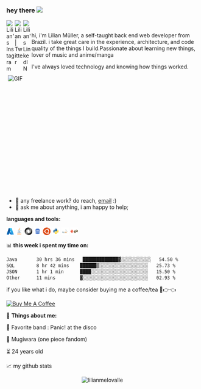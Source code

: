 ### hey there <img src="https://media.giphy.com/media/hvRJCLFzcasrR4ia7z/giphy.gif" width="25px">
<a href="https://www.instagram.com/lilidmelo/">
  <img align="left" alt="Lilian's Instagram" width="22px" src="https://raw.githubusercontent.com/hussainweb/hussainweb/main/icons/instagram.png" />
</a>
<a href="https://twitter.com/lilidmelo">
  <img align="left" alt="Lilian | Twitter" width="22px" src="https://raw.githubusercontent.com/peterthehan/peterthehan/master/assets/twitter.svg" />
</a>
<a href="https://www.linkedin.com/in/lilian-muller-de-melo-67061918b/">
  <img align="left" alt="Lilian's LinkedIN" width="22px" src="https://raw.githubusercontent.com/peterthehan/peterthehan/master/assets/linkedin.svg" />
</a>


<br />



hi, i'm Lilian Müller, a self-taught back end web developer  from Brazil. i take great care in the experience, architecture, and code quality of the things I build.Passionate about learning new things, lover of music and anime/manga

I've always loved technology and knowing how things worked.


  <img align="right" alt="GIF" src="https://github.com/abhisheknaiidu/abhisheknaiidu/blob/master/code.gif?raw=true" width="500" height="320" />
  
- 💼 any freelance work? do reach, [email](mailto:lilianmuller1312@gmail.com) :)
- 💬 ask me about anything, i am happy to help;

**languages and tools:**  

<code><img height="20" src="https://raw.githubusercontent.com/github/explore/eaef8552d8b082ffafe2bfc8a5023d47da904aac/topics/azure/azure.png"></code>
<code><img height="20" src="https://raw.githubusercontent.com/github/explore/5b3600551e122a3277c2c5368af2ad5725ffa9a1/topics/java/java.png"></code>
<code><img height="20" src="https://raw.githubusercontent.com/github/explore/80688e429a7d4ef2fca1e82350fe8e3517d3494d/topics/json/json.png"></code>
<code><img height="20" src="https://raw.githubusercontent.com/github/explore/80688e429a7d4ef2fca1e82350fe8e3517d3494d/topics/sql/sql.png"></code>
<code><img height="20" src="https://raw.githubusercontent.com/github/explore/80688e429a7d4ef2fca1e82350fe8e3517d3494d/topics/ubuntu/ubuntu.png"></code>
<code><img height="20" src="https://raw.githubusercontent.com/github/explore/80688e429a7d4ef2fca1e82350fe8e3517d3494d/topics/python/python.png"></code>
<code><img height="20" src="https://raw.githubusercontent.com/github/explore/80688e429a7d4ef2fca1e82350fe8e3517d3494d/topics/mysql/mysql.png"></code>
<code><img height="20" src="https://raw.githubusercontent.com/github/explore/80688e429a7d4ef2fca1e82350fe8e3517d3494d/topics/git/git.png"></code>

📊 **this week i spent my time on:**
<!--START_SECTION:waka-->

```text
Java       30 hrs 36 mins   █████████████▓░░░░░░░░░░░   54.50 %
SQL        8 hr 42 mins    ██████▒░░░░░░░░░░░░░░░░░░   25.73 %
JSON       1 hr 1 min      ████░░░░░░░░░░░░░░░░░░░░░   15.50 %
Other      11 mins         ▓░░░░░░░░░░░░░░░░░░░░░░░░   02.93 %
```

<!--END_SECTION:waka-->

if you like what i do, maybe consider buying me a coffee/tea 🥺👉👈

<a href="https://picpay.me/lilian.muller1" target="_blank"><img src="https://logospng.org/wp-content/uploads/picpay.png" alt="Buy Me A Coffee" width="150" ></a>

🚧 **Things about me:**
<!-- TODO-IST:START -->

:minidisc:  Favorite band : Panic! at the disco  

:womans_hat: Mugiwara  (one piece fandom)

⏳ 24 years old

<!-- TODO-IST:END -->







📈 my github stats

<p align="center"> <img src="https://github-readme-stats.vercel.app/api?username=lilianmelovalle&show_icons=true&theme=jolly&count_private=true" alt="lilianmelovalle" />



